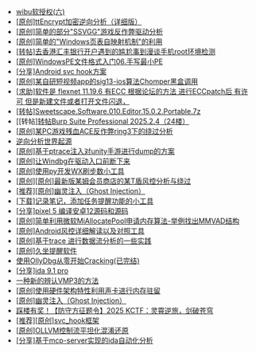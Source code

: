 + [wibu软授权(六)](https://bbs.kanxue.com/thread-276310.htm)
+ [[原创]ttEncrypt加密逆向分析（详细版）](https://bbs.kanxue.com/thread-286273.htm)
+ [[原创]简单的部分"SSVGG"游戏反作弊驱动分析](https://bbs.kanxue.com/thread-286409.htm)
+ [[原创]简单的"Windows页表自映射机制"的利用](https://bbs.kanxue.com/thread-285332.htm)
+ [[转帖]去香港汇丰银行开户遇到的尴尬事到漫谈手机root环境检测](https://bbs.kanxue.com/thread-285754.htm)
+ [[原创]WindowsPE文件格式入门06.手写最小PE](https://bbs.kanxue.com/thread-286417.htm)
+ [[分享]Android svc hook方案](https://bbs.kanxue.com/thread-286308.htm)
+ [[原创]某自研短视频app的sig13-ios算法Chomper黑盒调用](https://bbs.kanxue.com/thread-285666.htm)
+ [[求助]软件是 flexnet 11.19.6 有ECC 根据论坛的方法 进行ECCpatch后 有许可 但是新建文件或者打开文件闪退，](https://bbs.kanxue.com/thread-284416.htm)
+ [[转帖]Sweetscape.Software.010.Editor.15.0.2.Portable.7z](https://bbs.kanxue.com/thread-286309.htm)
+ [[转帖][转帖Burp Suite Professional 2025.2.4（24楼）](https://bbs.kanxue.com/thread-280744.htm)
+ [[原创]某PC游戏残血ACE反作弊ring3下的绕过分析](https://bbs.kanxue.com/thread-284667.htm)
+ [逆向分析世界起源](https://bbs.kanxue.com/thread-286420.htm)
+ [[原创]基于ptrace注入对unity手游进行dump的方案](https://bbs.kanxue.com/thread-286222.htm)
+ [[原创]让Windbg在驱动入口前断下来](https://bbs.kanxue.com/thread-228575.htm)
+ [[原创]使用py开发WX刷步数小工具](https://bbs.kanxue.com/thread-284858.htm)
+ [[原创][原创]最新版某姆会员商店的某T盾风控分析与绕过](https://bbs.kanxue.com/thread-286243.htm)
+ [[推荐][原创]幽灵注入（Ghost Injection）](https://bbs.kanxue.com/thread-286307.htm)
+ [[下载]记录笔记，添加任务提醒功能的小工具](https://bbs.kanxue.com/thread-286357.htm)
+ [[分享]pixel 5 编译安卓12源码和源码](https://bbs.kanxue.com/thread-286388.htm)
+ [[原创]简单利用微软MiAllocatePool申请内存算法-举例找出MMVAD结构](https://bbs.kanxue.com/thread-286414.htm)
+ [[原创]Android风控详细解读以及对照工具](https://bbs.kanxue.com/thread-286120.htm)
+ [[原创]基于trace 进行数据流分析的一些实践](https://bbs.kanxue.com/thread-285243.htm)
+ [[原创]久坐提醒软件](https://bbs.kanxue.com/thread-286234.htm)
+ [使用OllyDbg从零开始Cracking(已完结)](https://bbs.kanxue.com/thread-184679.htm)
+ [[分享]ida 9.1 pro](https://bbs.kanxue.com/thread-285999.htm)
+ [一种新的辨认VMP3的方法](https://bbs.kanxue.com/thread-279903.htm)
+ [[原创]使用硬件架构特性利用声卡进行内存驻留](https://bbs.kanxue.com/thread-286422.htm)
+ [[原创]幽灵注入（Ghost Injection）](https://bbs.kanxue.com/thread-286307.htm)
+ [踩楼有奖！【防守方征题令】2025 KCTF：灵霄逆旅，剑破苍穹](https://bbs.kanxue.com/thread-286311.htm)
+ [[推荐][原创]svc_hook框架](https://bbs.kanxue.com/thread-284713.htm)
+ [[原创]OLLVM控制流平坦化混淆还原](https://bbs.kanxue.com/thread-286151.htm)
+ [[分享]基于mcp-server实现的ida自动化分析](https://bbs.kanxue.com/thread-286425.htm)
